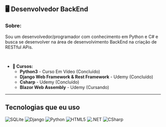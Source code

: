 ## **🖥️ Desenvolvedor BackEnd**  

### **Sobre:** 
 Sou um desenvolvedor/programador com conhecimento em Python e C# e busca se desenvolver na área de desenvolvimento BackEnd na criação de RESTful APis.

<br>

* **📕 Cursos:**  
    * **Python3** - Curso Em Vídeo (Concluído)
    * **Django Web Framework & Rest Framework** - Udemy (Concluído) 
    * **Csharp** - Udemy (Concluído)
    * **Blazor Web Assembly** - Udemy (Cursando)
---

## **Tecnologias que eu uso**
<div style="display: inline-block">
    <img src="https://img.shields.io/badge/sqlite-%2307405e.svg?style=for-the-badge&logo=sqlite&logoColor=white" alt="SQLite">
    <img src="https://img.shields.io/badge/django-%23092E20.svg?style=for-the-badge&logo=django&logoColor=white" alt="Django">
    <img src="https://img.shields.io/badge/python-3670A0?style=for-the-badge&logo=python&logoColor=ffdd54" alt="Python">
    <img src="https://img.shields.io/badge/html5-%23E34F26.svg?style=for-the-badge&logo=html5&logoColor=white" alt="HTML5">
    <img src="https://img.shields.io/badge/.NET-5C2D91?style=for-the-badge&logo=.net&logoColor=white" alt=".NET">
    <img src="https://img.shields.io/badge/c%23-%23239120.svg?style=for-the-badge&logo=c-sharp&logoColor=white" alt="CSharp">
</div>
